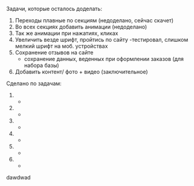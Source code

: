 Задачи, которые осталось доделать:

1) Переходы плавные по секциям (недоделано, сейчас скачет)
2) Во всех секциях добавить анимации (недоделано)
3) Так же анимации при нажатиях, кликах
4) Увеличить везде шрифт, пройтись по сайту
   -тестировал, слишком мелкий шрифт на моб. устройствах
5) Сохранение отзывов на сайте 
   + сохранение данных, веденных при оформлении заказов (для набора базы)
6) Добавить контент/ фото + видео (заключительное)


Сделано по задачам:

1) -
2) -
3) -
4) -
5) -
6) -
dawdwad
